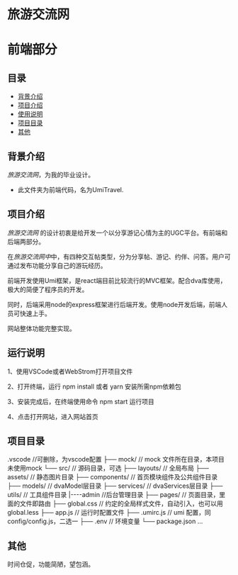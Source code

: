 # 旅游交流网

# 前端部分

## 目录
* [背景介绍](#背景介绍)
* [项目介绍](#项目介绍)
* [使用说明](#使用说明)
* [项目目录](#项目目录)
* [其他](#其他)

<a name="背景介绍"></a>
## 背景介绍

*旅游交流网*，为我的毕业设计。<br/>

* 此文件夹为前端代码，名为UmiTravel.

<a name="项目介绍"></a>
## 项目介绍

*旅游交流网* 的设计初衷是给开发一个以分享游记心情为主的UGC平台。有前端和后端两部分。<br>

在*旅游交流网中*中，有四种交互帖类型，分为分享帖、游记、约伴、问答。用户可通过发布功能分享自己的游玩经历。

前端开发使用Umi框架，是react端目前比较流行的MVC框架。配合dva库使用，极大的简便了程序员的开发。

同时，后端采用node的express框架进行后端开发。使用node开发后端，前端人员可快速上手。

网站整体功能完整实现。

<a name="使用说明"></a>
## 运行说明

1、使用VSCode或者WebStrom打开项目文件

2、打开终端，运行 npm install 或者 yarn 安装所需npm依赖包

3、安装完成后，在终端使用命令 npm start 运行项目

4、点击打开网站，进入网站首页


<a name="项目目录"></a>
## 项目目录

.vscode                              //可删除，为vscode配置
├── mock/                          // mock 文件所在目录，本项目未使用mock
└── src/                           // 源码目录，可选
    ├── layouts/           // 全局布局
    ├── assets/                     // 静态图片目录
    ├── components/                 // 首页模块组件及公共组件目录
    ├── models/                     // dvaModel层目录
    ├── services/                  // dvaServices层目录
    ├── utils/                     // 工具组件目录
     |----admin                   //后台管理目录
    ├── pages/                     // 页面目录，里面的文件即路由
    ├── global.css                 // 约定的全局样式文件，自动引入，也可以用 global.less
    ├── app.js                     // 运行时配置文件
├── .umirc.js                      // umi 配置，同 config/config.js，二选一
├── .env                           // 环境变量
└── package.json
...

<a name="其他"></a>
## 其他

时间仓促，功能简陋，望包涵。
